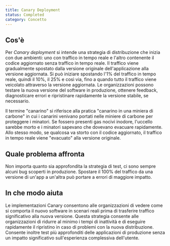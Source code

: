 ```yaml
---
title: Canary Deployment
status: Completed
category: Concetto
---
```


## Cos'è
Per _Canary deployment_ si intende una strategia di distribuzione che inizia con due ambienti: uno con traffico in tempo reale e l'altro contenente il codice aggiornato senza traffico in tempo reale. Il traffico viene gradualmente spostato dalla versione originale dell'applicazione alla versione aggiornata. Si può iniziare spostando l'1% del traffico in tempo reale, quindi il 10%, il 25% e così via, fino a quando tutto il traffico viene veicolato attraverso la versione aggiornata. Le organizzazioni possono testare la nuova versione del software in produzione, ottenere feedback, diagnosticare errori e ripristinare rapidamente la versione stabile, se necessario.

Il termine "canarino" si riferisce alla pratica "canarino in una miniera di carbone" in cui i canarini venivano portati nelle miniere di carbone per proteggere i minatori. Se fossero presenti gas nocivi inodore, l'uccello sarebbe morto e i minatori sapevano che dovevano evacuare rapidamente. Allo stesso modo, se qualcosa va storto con il codice aggiornato, il traffico in tempo reale viene "evacuato" alla versione originale.

## Quale problema affronta 
Non importa quanto sia approfondita la strategia di test, ci sono sempre alcuni bug scoperti in produzione. Spostare il 100% del traffico da una versione di un'app a un'altra può portare a errori di maggiore impatto.

## In che modo aiuta
Le implementazioni Canary consentono alle organizzazioni di vedere come si comporta il nuovo software in scenari reali prima di trasferire traffico significativo alla nuova versione. Questa strategia consente alle organizzazioni di ridurre al minimo i tempi di inattività e di eseguire rapidamente il ripristino in caso di problemi con la nuova distribuzione. Consente inoltre test più approfonditi delle applicazioni di produzione senza un impatto significativo sull'esperienza complessiva dell'utente.